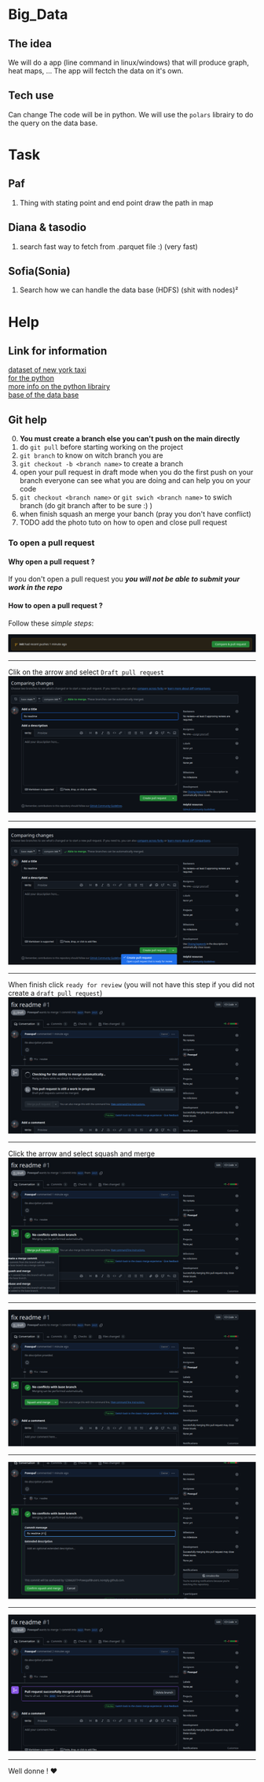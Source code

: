 # Big_Data

## The idea

We will do a app (line command in linux/windows) that will produce graph, heat maps, ... 
The app will fectch the data on it's own.

## Tech use

<warning>Can change</warning>
The code will be in python. We will use the `polars` librairy to do the query on the data base.

# Task

## Paf

1. Thing with stating point and end point draw the path in map

## Diana & tasodio

1. search fast way to fetch from .parquet file :) (very fast)

## Sofia(Sonia)

1. Search how we can handle the data base (HDFS) (shit with nodes)²

# Help

## Link for information
[dataset of new york taxi](https://www.nyc.gov/site/tlc/about/tlc-trip-record-data.page)<br>
[for the python](https://www.nyc.gov/assets/tlc/downloads/pdf/working_parquet_format.pdf)<br>
[more info on the python librairy](https://arrow.apache.org/docs/python/parquet.html)<br>
[base of the data base](https://clickhouse.com/docs/getting-started/example-datasets/nyc-taxi)<br>

## Git help

0. **You must create a branch else you can't push on the main directly**
1. do `git pull` before starting working on the project
2. `git branch` to know on witch branch you are
3. `git checkout -b <branch name>` to create a branch
4. open your pull request in draft mode when you do the first push on your branch
    everyone can see what you are doing and can help you on your code
5. `git checkout <branch name>` or `git swich <branch name>` to swich branch (do
   git branch after to be sure :) )
6. when finish squash an merge your banch (pray you don't have conflict)
7. TODO add the photo tuto on how to open and close pull request

### To open a pull request

#### Why open a pull request ?

If you don't open a pull request you ***you will not be able to submit your work
in the repo***

#### How to open a pull request ?

Follow these *simple steps*:

<img src="pic/1.png">

***

Clik on the arrow and select `Draft pull request`
<img src="pic/2.png">

***

<img src="pic/3.png">

***

When finish click `ready for review` (you will not have this step if you did not
create a `draft pull request`)
<img src="pic/4.png">

***

Click the arrow and select squash and merge
<img src="pic/5.png">

***

<img src="pic/6.png">

***

<img src="pic/7.png">

***

<img src="pic/8.png">

***

Well donne ! :hearts:
